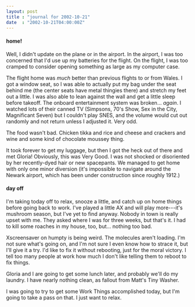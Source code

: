 ```yaml
---
layout: post
title : "journal for 2002-10-21"
date  : "2002-10-21T04:00:00Z"
---
```

<h4>home!</h4>Well, I didn't update on the plane or in the airport.  In the airport, I was too concerned that I'd use up my batteries for the flight.  On the flight, I was too cramped to consider opening something as large as my computer case.

The flight home was <em>much</em> better than previous flights to or from Wales.  I got a window seat, so I was able to actually put my bag under the seat behind me (the center seats have metal thingies there) and stretch my feet out a little.  I was also able to lean against the wall and get a little sleep before takeoff.  The onboard entertainment system was broken... <em>again</em>. I watched lots of their canned TV (Simpsons, 70's Show, Sex in the City, Magnificant Seven) but I couldn't play SNES, and the volume would cut out randomly and not return unless I adjusted it.  Very odd.

The food wasn't bad.  Chicken tikka and rice and cheese and crackers and wine and some kind of chocolate moussey thing.

It took forever to get my luggage, but then I got the heck out of there and met Gloria!  Obviously, this was Very Good.  I was not shocked or disoriented by her recently-dyed hair or new spacepants.  We managed to get home with only one minor diversion (it's impossible to navigate around the Newark airport, which has been under construction since roughly 1912.)<h4>day off</h4>I'm taking today off to relax, snooze a little, and catch up on home things before going back to work.  I've played a little AX and will play more---it's mushroom season, but I've yet to find anyway.  Nobody in town is really upset with me.  They asked where I was for three weeks, but that's it.  I had to kill some roaches in my house, too, but... nothing too bad.

Xscreensaver on humpty is being weird.  The molecules aren't loading.  I'm not sure what's going on, and I'm not sure I even know how to strace it, but I'll give it a try.  I'd like to fix it without rebooting, just for the moral victory.  I tell too many people at work how much I don't like telling them to reboot to fix things.

Gloria and I are going to get some lunch later, and probably we'll do my laundry.  I have nearly nothing clean, as fallout from Matt's Tiny Washer.

I was going to try to get some Work Things accomplished today, but I'm going to take a pass on that.  I just want to relax.

